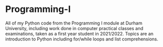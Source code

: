 # Programming-I
All of my Python code from the Programming I module at Durham University, including work done in computer practical classes and examinations, taken as a first year student in 2021/2022. Topics are an introduction to Python including for/while loops and list comprehensions. 
